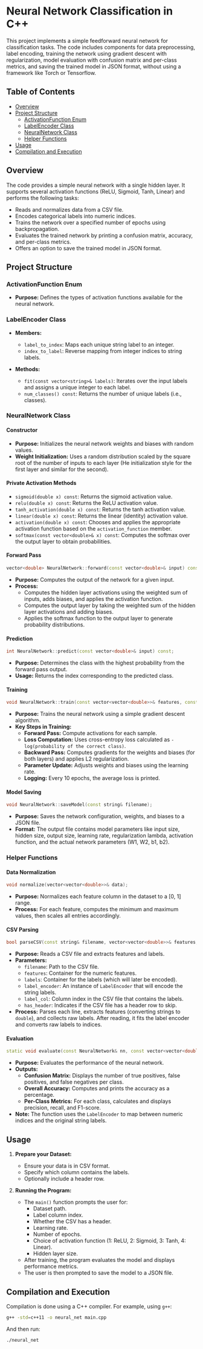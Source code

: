 # Neural Network Classification in C++

This project implements a simple feedforward neural network for classification tasks. The code includes components for data preprocessing, label encoding, training the network using gradient descent with regularization, model evaluation with confusion matrix and per-class metrics, and saving the trained model in JSON format, without using a framework like Torch or Tensorflow.

## Table of Contents

- [Overview](#overview)
- [Project Structure](#project-structure)
  - [ActivationFunction Enum](#activationfunction-enum)
  - [LabelEncoder Class](#labelencoder-class)
  - [NeuralNetwork Class](#neuralnetwork-class)
  - [Helper Functions](#helper-functions)
- [Usage](#usage)
- [Compilation and Execution](#compilation-and-execution)

## Overview

The code provides a simple neural network with a single hidden layer. It supports several activation functions (ReLU, Sigmoid, Tanh, Linear) and performs the following tasks:
- Reads and normalizes data from a CSV file.
- Encodes categorical labels into numeric indices.
- Trains the network over a specified number of epochs using backpropagation.
- Evaluates the trained network by printing a confusion matrix, accuracy, and per-class metrics.
- Offers an option to save the trained model in JSON format.


## Project Structure

### ActivationFunction Enum


- **Purpose:** Defines the types of activation functions available for the neural network.


### LabelEncoder Class


- **Members:**
  - `label_to_index`: Maps each unique string label to an integer.
  - `index_to_label`: Reverse mapping from integer indices to string labels.
  
- **Methods:**
  - `fit(const vector<string>& labels)`: Iterates over the input labels and assigns a unique integer to each label.
  - `num_classes() const`: Returns the number of unique labels (i.e., classes).

### NeuralNetwork Class

#### Constructor

- **Purpose:** Initializes the neural network weights and biases with random values.
- **Weight Initialization:** Uses a random distribution scaled by the square root of the number of inputs to each layer (He initialization style for the first layer and similar for the second).

#### Private Activation Methods

- `sigmoid(double x) const`: Returns the sigmoid activation value.
- `relu(double x) const`: Returns the ReLU activation value.
- `tanh_activation(double x) const`: Returns the tanh activation value.
- `linear(double x) const`: Returns the linear (identity) activation value.
- `activation(double x) const`: Chooses and applies the appropriate activation function based on the `activation_function` member.
- `softmax(const vector<double>& x) const`: Computes the softmax over the output layer to obtain probabilities.

#### Forward Pass

```cpp
vector<double> NeuralNetwork::forward(const vector<double>& input) const;
```

- **Purpose:** Computes the output of the network for a given input.
- **Process:**
  - Computes the hidden layer activations using the weighted sum of inputs, adds biases, and applies the activation function.
  - Computes the output layer by taking the weighted sum of the hidden layer activations and adding biases.
  - Applies the softmax function to the output layer to generate probability distributions.

#### Prediction

```cpp
int NeuralNetwork::predict(const vector<double>& input) const;
```

- **Purpose:** Determines the class with the highest probability from the forward pass output.
- **Usage:** Returns the index corresponding to the predicted class.

#### Training

```cpp
void NeuralNetwork::train(const vector<vector<double>>& features, const vector<int>& labels, int epochs);
```

- **Purpose:** Trains the neural network using a simple gradient descent algorithm.
- **Key Steps in Training:**
  - **Forward Pass:** Compute activations for each sample.
  - **Loss Computation:** Uses cross-entropy loss calculated as `-log(probability of the correct class)`.
  - **Backward Pass:** Computes gradients for the weights and biases (for both layers) and applies L2 regularization.
  - **Parameter Update:** Adjusts weights and biases using the learning rate.
  - **Logging:** Every 10 epochs, the average loss is printed.

#### Model Saving

```cpp
void NeuralNetwork::saveModel(const string& filename);
```

- **Purpose:** Saves the network configuration, weights, and biases to a JSON file.
- **Format:** The output file contains model parameters like input size, hidden size, output size, learning rate, regularization lambda, activation function, and the actual network parameters (W1, W2, b1, b2).

### Helper Functions

#### Data Normalization

```cpp
void normalize(vector<vector<double>>& data);
```

- **Purpose:** Normalizes each feature column in the dataset to a [0, 1] range.
- **Process:** For each feature, computes the minimum and maximum values, then scales all entries accordingly.

#### CSV Parsing

```cpp
bool parseCSV(const string& filename, vector<vector<double>>& features, vector<int>& labels, LabelEncoder& label_encoder, int label_col, bool has_header);
```

- **Purpose:** Reads a CSV file and extracts features and labels.
- **Parameters:**
  - `filename`: Path to the CSV file.
  - `features`: Container for the numeric features.
  - `labels`: Container for the labels (which will later be encoded).
  - `label_encoder`: An instance of `LabelEncoder` that will encode the string labels.
  - `label_col`: Column index in the CSV file that contains the labels.
  - `has_header`: Indicates if the CSV file has a header row to skip.
- **Process:** Parses each line, extracts features (converting strings to `double`), and collects raw labels. After reading, it fits the label encoder and converts raw labels to indices.

#### Evaluation

```cpp
static void evaluate(const NeuralNetwork& nn, const vector<vector<double>>& features, const vector<int>& labels, const LabelEncoder& label_encoder);
```

- **Purpose:** Evaluates the performance of the neural network.
- **Outputs:**
  - **Confusion Matrix:** Displays the number of true positives, false positives, and false negatives per class.
  - **Overall Accuracy:** Computes and prints the accuracy as a percentage.
  - **Per-Class Metrics:** For each class, calculates and displays precision, recall, and F1-score.
- **Note:** The function uses the `LabelEncoder` to map between numeric indices and the original string labels.

## Usage

1. **Prepare your Dataset:**  
   - Ensure your data is in CSV format.
   - Specify which column contains the labels.
   - Optionally include a header row.

2. **Running the Program:**  
   - The `main()` function prompts the user for:
     - Dataset path.
     - Label column index.
     - Whether the CSV has a header.
     - Learning rate.
     - Number of epochs.
     - Choice of activation function (1: ReLU, 2: Sigmoid, 3: Tanh, 4: Linear).
     - Hidden layer size.
   - After training, the program evaluates the model and displays performance metrics.
   - The user is then prompted to save the model to a JSON file.

## Compilation and Execution

Compilation is done using a C++ compiler. For example, using `g++`:

```bash
g++ -std=c++11 -o neural_net main.cpp
```

And then run:

```bash
./neural_net
```
